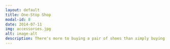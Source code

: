 ```yaml
---
layout: default
title: One-Stop Shop
modal-id: 8
date: 2014-07-11
img: accessories.jpg
alt: image-alt
description: There's more to buying a pair of shoes than simply buying a pair of shoes. We carry everything you need to ensure that your investment stays looking and feeling like new. Your shoes will eventually begin to lose some of their original structure, which is why we offer insoles providing several levels of support from brands like Spenco, Sole, and New Balance. When they begin to lose their luster, we'll help you find the perfect leather cream or conditioner and other care products, including brushes, protective sprays, cleaners, toe guards, and rubber overshoes. And if you need a new pair of laces, we carry several lengths of athletic, casual, boot and leather laces. 
---
```

